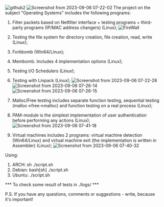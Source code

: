 ![github2](https://github.com/8evz0/os/assets/65715287/0310e6d5-b04e-41d3-8266-f300679427be)
![Screenshot from 2023-09-06 07-22-02](https://github.com/8evz0/OperatingSystems/assets/65715287/39ccc432-1a02-4111-b890-921a7ab1e56d)
The project on the subject "Operating Systems" includes the following programs:

  1. Filter packets based on Netfilter interface + testing programs + third-party programs (IP/MAC address changers) (Linux);
  ![FireWall](https://github.com/8evz0/OperatingSystems/assets/65715287/76f1750e-645f-4283-8ad1-146fce0c0ef2)

    
  3. Testing the file system for directory creation, file creation, read, write (Linux);
  
  4. Forkbomb (Win64/Linux);
  
  5. Membomb. Includes 4 implementation options (Linux);
  
  6. Testing I/O Schedulers (Linux);
  
  7. Testing with Linpack (Linux);
  ![Screenshot from 2023-09-06 07-22-28](https://github.com/8evz0/OperatingSystems/assets/65715287/a6ba5790-4893-4d99-a225-9773c69c60fd)
![Screenshot from 2023-09-06 07-26-14](https://github.com/8evz0/OperatingSystems/assets/65715287/14326850-b1a6-41c9-ad9f-0beabf26e41d)
![Screenshot from 2023-09-06 07-26-15](https://github.com/8evz0/OperatingSystems/assets/65715287/71a55ac2-ff5b-4d3a-ba7d-bf9b25dec5ff)
  8. Malloc/Free testing includes separate function testing, sequential testing (malloc->free->malloc) and function testing on a real process (Linux); 
  
  9. PAM-module is the simplest implementation of user authentication before performing any actions (Linux);
  ![Screenshot from 2023-09-06 07-41-18](https://github.com/8evz0/OperatingSystems/assets/65715287/c0932661-42a8-4cc8-b65c-3b414c4a1302)

  10. Virtual machines includes 2 programs: virtual machine detection (Win64/Linux) and virtual machine exit (the implementation is written in Assembler) (Linux);
![Screenshot from 2023-09-06 07-40-32](https://github.com/8evz0/OperatingSystems/assets/65715287/8fda4b2e-075d-4496-8e14-84cf03f0d99d)


Using:
  1. ARCH: sh ./script.sh
  2. Debian: bash[sh] ./script.sh
  3. Ubuntu: ./script.sh

*** To check some result of tests in ./logs/ ***

P.S. If you have any questions, comments or suggestions - write, because it's important!
